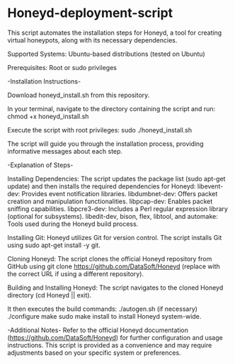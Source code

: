 # Honeyd-deployment-script

This script automates the installation steps for Honeyd, a tool for creating virtual honeypots, along with its necessary dependencies.

Supported Systems:
  Ubuntu-based distributions (tested on Ubuntu)

Prerequisites:
  Root or sudo privileges

-Installation Instructions-

Download honeyd_install.sh from this repository.

In your terminal, navigate to the directory containing the script and run:
  chmod +x honeyd_install.sh

Execute the script with root privileges:
  sudo ./honeyd_install.sh

The script will guide you through the installation process, providing informative messages about each step.

-Explanation of Steps-

Installing Dependencies:
The script updates the package list (sudo apt-get update) and then installs the required dependencies for Honeyd:
  libevent-dev: Provides event notification libraries.
  libdumbnet-dev: Offers packet creation and manipulation functionalities.
  libpcap-dev: Enables packet sniffing capabilities.
  libpcre3-dev: Includes a Perl regular expression library (optional for subsystems).
  libedit-dev, bison, flex, libtool, and automake: Tools used during the Honeyd build process.

Installing Git:
  Honeyd utilizes Git for version control. The script installs Git using sudo apt-get install -y git.
  
Cloning Honeyd:
  The script clones the official Honeyd repository from GitHub using git clone https://github.com/DataSoft/Honeyd (replace with the correct URL if using a different repository).
  
Building and Installing Honeyd:
  The script navigates to the cloned Honeyd directory (cd Honeyd || exit).
  
It then executes the build commands:
  ./autogen.sh (if necessary)
  ./configure
  make
  sudo make install to install Honeyd system-wide.
  
-Additional Notes-
  Refer to the official Honeyd documentation (https://github.com/DataSoft/Honeyd) for further configuration and usage instructions.
  This script is provided as a convenience and may require adjustments based on your specific system or preferences.
